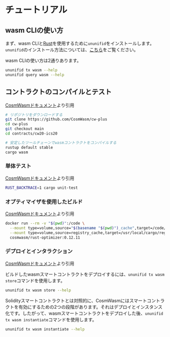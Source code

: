 # チュートリアル

## wasm CLIの使い方

まず、wasm CLIと[Rust](https://www.rust-lang.org/tools/install)を使用するために`ununifid`をインストールします。`ununifid`のインストール方法については、[こちら](../cli-introduction/)をご覧ください。

wasm CLIの使い方は2通りあります。

```bash
ununifid tx wasm --help
ununifid query wasm --help
```

## コントラクトのコンパイルとテスト

[CosmWasmドキュメント](https://docs.cosmwasm.com/docs/getting-started/compile-contract)より引用

```bash
# リポジトリをダウンロードする
git clone https://github.com/CosmWasm/cw-plus
cd cw-plus
git checkout main
cd contracts/cw20-ics20

# 安定したツールチェーンでwasmコントラクトをコンパイルする
rustup default stable
cargo wasm
```

### 単体テスト

[CosmWasmドキュメント](https://docs.cosmwasm.com/docs/getting-started/compile-contract)より引用

```bash
RUST_BACKTRACE=1 cargo unit-test
```

### オプティマイザを使用したビルド

[CosmWasmドキュメント](https://docs.cosmwasm.com/docs/getting-started/compile-contract)より引用

```bash
docker run --rm -v "$(pwd)":/code \
  --mount type=volume,source="$(basename "$(pwd)")_cache",target=/code/target \
  --mount type=volume,source=registry_cache,target=/usr/local/cargo/registry \
  cosmwasm/rust-optimizer:0.12.11
```

### デプロイとインタラクション

[CosmWasmドキュメント](https://docs.cosmwasm.com/docs/getting-started/compile-contract)より引用

ビルドしたwasmスマートコントラクトをデプロイするには、`ununifid tx wasm store`コマンドを使用します。

```bash
ununifid tx wasm store --help
```

Solidityスマートコントラクトとは対照的に、CosmWasmにはスマートコントラクトを有効にするための2つの段階があります。それはデプロイとインスタンス化です。したがって、wasmスマートコントラクトをデプロイした後、`ununifid tx wasm instantiate`コマンドを使用します。

```bash
ununifid tx wasm instantiate --help
```
